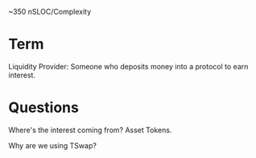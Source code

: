 ~350 nSLOC/Complexity

# Term

Liquidity Provider: Someone who deposits money into a protocol to earn interest.

# Questions

Where's the interest coming from? Asset Tokens.

Why are we using TSwap?
